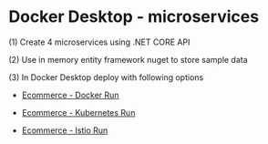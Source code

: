 # Docker Desktop - microservices

(1) Create 4 microservices using .NET CORE API

(2) Use in memory entity framework nuget to store sample data

(3) In Docker Desktop deploy with following options

* [Ecommerce - Docker Run](https://github.com/thakkdev/microservices/blob/main/Ecommerce%20-%20Docker%20Run/README.md)

* [Ecommerce - Kubernetes Run](https://github.com/thakkdev/microservices/blob/main/Ecommerce%20-%20Kubernetes%20Run/README.md)

* [Ecommerce - Istio Run](https://github.com/thakkdev/microservices/tree/main/Ecommerce%20-%20Istio-Kubernetes%20run/README.md) 

